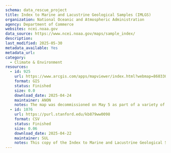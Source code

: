```yaml
---
schema: data_rescue_project 
title: Index to Marine and Lacustrine Geological Samples (IMLGS)
organization: National Oceanic and Atmospheric Administration
agency: Department of Commerce
websites: ncei.noaa.gov
data_source: https://www.ncei.noaa.gov/maps/sample_index/
description: 
last_modified: 2025-05-30
metadata_available: Yes
metadata_url: 
category:
  - Climate & Environment 
resources:
  - id: 925
    url: https://www.arcgis.com/apps/mapviewer/index.html?webmap=860330143ea34d8f9f47127d939161b7
    format: GIS
    status: Finished
    size: 0.0
    download_date: 2025-04-24
    maintainer: ANON
    notes: The map was decommissioned on May 5 as part of a variety of decommissioned maps listed by NOAA.
  - id: 1076
    url: https://purl.stanford.edu/kb879ww0098
    format: CSV
    status: Finished
    size: 0.06
    download_date: 2025-04-22
    maintainer: SUL
    notes: This copy of the Index to Marine and Lacustrine Geological Samples (IMLGS) was created on April 22, 2025 before its decommission on May 5, 2025. In addition to the csv file of the sample data, this deposit includes the html of the original NCEI page (https://www.ncei.noaa.gov/products/index-marine-lacustrine-samples,) a webarchive of metadata provided by NCEI from https://data.noaa.gov//metaview/page?xml=NOAA/NESDIS/NGDC/MGG/Geology/iso/xml/G00028.xml&view=getDataView&header=none, and an ML Commons Croissant metadata file that was generated for the csv file. The keywords below come from the NCEI dataset overview page. The Croissant file contains basic information about the columns. See the NCEI overview for more context on this dataset.Original Description from dataset landing page (https://www.ncei.noaa.gov/products/index-marine-lacustrine-samples,)The Index to Marine and Lacustrine Geological Samples (IMLGS) is a community designed and maintained resource that enables scientists to discover and access geological material from seabed and lakebed cores, grabs, and dredges archived at participating institutions from around the world. Sample material is available directly from each repository. Before proposing research on any sample, please contact the repository’s curator for sample condition and availability.Each repository submits data gleaned from physical samples to the IMLGS database, which is maintained by NOAA's National Centers for Environmental Information (NCEI). All sample data include basic collection and storage information, whereas some samples, at the discretion of the curator, may also include lithology, texture, age, mineralogy, weathering, metamorphism, glass remarks, color, physiographic province, principal investigator, and/or descriptive information. The public can access the IMLGS database by using NOAA NCEI’s data access resources.
---
```

